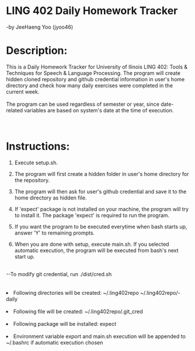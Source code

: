 # LING 402 Daily Homework Tracker  
-by JeeHaeng Yoo (jyoo46)

# Description:
This is a Daily Homework Tracker for University of Ilinois LING 402: Tools & Techniques for Speech & Language Processing.
The program will create hidden cloned repository and github credential information in user's home directory and check how many daily exercises were completed in the current week. <br />
<br />
The program can be used regardless of semester or year, since date-related variables are based on system's date at the time of execution. <br />
<br />
<br />
# Instructions:
1. Execute setup.sh.<br />

2. The program will first create a hidden folder in user's home directory for the repository.<br />

3. The program will then ask for user's github credential and save it to the home directory as hidden file.<br />

4. If 'expect' package is not installed on your machine, the program will try to install it. The package 'expect' is required to run the program.<br />

5. If you want the program to be executed everytime when bash starts up, answer 'Y' to remaining prompts.<br />

6. When you are done with setup, execute main.sh. If you selected automatic execution, the program will be executed from bash's next start up.<br />
<br />
--To modify git credential, run ./dist/cred.sh<br />
<br />
<br />
<li>Following directories will be created: ~/.ling402repo ~/.ling402repo/<netID>-daily</li><br />
<li>Following file will be created: ~/.ling402repo/.git_cred</li><br />
<li>Following package will be installed: expect</li><br />
<li>Environment variable export and main.sh execution will be appended to ~/.bashrc if automatic execution chosen</li><br />
